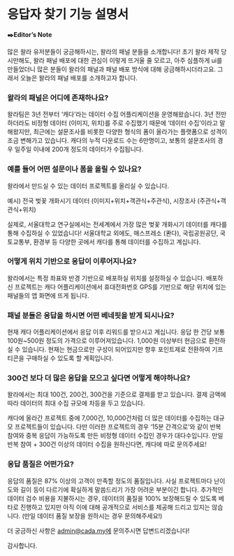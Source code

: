 # 응답자 찾기 기능 설명서

**✒️Editor’s Note**

많은 왈라 유저분들이 궁금해하시는, 왈라의 패널 분들을 소개합니다! 초기 왈라 제작 당시만해도, 왈라 패널 배포에 대한 관심이 이렇게 뜨거울 줄 모르고, 아주 심플하게 ui를 만들었더니 많은 분들이 왈라의 패널과 패널 배포 방식에 대해 궁금해하시더라고요. 그래서 오늘은 왈라의 패널 배포를 소개하고자 합니다.

### 왈라의 패널은 어디에 존재하나요?

왈라팀은 3년 전부터 ‘캐다’라는 데이터 수집 어플리케이션을 운영해왔습니다. 3년 전만 하더라도 비정형 데이터 (이미지, 위치)를 주로 수집했기 때문에 ‘데이터 수집’이라고 말해왔지만, 최근에는 설문조사를 비롯한 다양한 형식의 폼이 올라가는 플랫폼으로 성격이 조금 변해가고 있습니다. 캐다의 누적 다운로드 수는 6만명이고, 보통의 설문조사의 경우 일주일 이내에 200개 정도의 데이터가 수집됩니다.

### 예를 들어 어떤 설문이나 폼을 올릴 수 있나요?

왈라에서 만드실 수 있는 데이터 프로젝트를 올리실 수 있습니다.

예시) 전국 벚꽃 개화시기 데이터 (이미지+위치+객관식+주관식), 시장조사 (주관식+객관식+위치)

실제로, 서울대학교 연구실에서는 전세계에서 가장 많은 벚꽃 개화시기 데이터를 캐다를 통해 수집하실 수 있었습니다! 서울대학교 외에도, 매스프레소 (콴다), 국립공원공단, 국토교통부, 환경부 등 다양한 곳에서 캐다를 통해 데이터를 수집하고 계십니다.

### 어떻게 위치 기반으로 응답이 이루어지나요?

왈라에서는 특정 좌표와 반경 기반으로 배포하실 위치를 설정하실 수 있습니다. 배포하신 프로젝트는 캐다 어플리케이션에서 휴대전화번호 GPS를 기반으로 해당 위치에 있는 패널들의 앱 화면에 뜨게 됩니다.

### 패널 분들은 응답을 하시면 어떤 베네핏을 받게 되시나요?

현재 캐다 어플리케이션에서 응답 이후 리워드를 받으시고 계십니다. 응답 한 건당 보통 100원~500원 정도의 가격으로 이루어져있습니다. 1,000원 이상부터 현금으로 환전하실 수 있습니다. 현재는 현금으로만 구성이 되어있지만 향후 포인트제로 전환하여 기프티콘을 구매하실 수 있도록 할 계획입니다.

### 300건 보다 더 많은 응답을 모으고 싶다면 어떻게 해야하나요?

왈라에서는 최대 100건, 200건, 300건을 기준으로 결제를 받고 있습니다. 결제 금액에 따라 데이터의 최대 수집 규모에 차등을 두고 있습니다.

캐다에 올라간 프로젝트 중에 7,000건, 10,000건처럼 더 많은 데이터를 수집하는 대규모 프로젝트들이 있습니다. 다만 이러한 프로젝트의 경우 ‘15분 간격으로’와 같이 반복 참여와 중복 응답이 가능하도록 만든 비정형 데이터 수집인 경우가 대다수입니다. 만일 반복 참여 + 300건 이상의 데이터 수집을 원하신다면, 캐다에 따로 문의주세요!

### 응답 품질은 어떤가요?

응답의 품질은 87% 이상의 고객이 만족할 정도의 품질입니다. 사실 프로젝트마다 난이도와 길이 등이 다르기에 확실하게 말씀드리기 가장 어려운 부분이긴 합니다. 추가적인 데이터 검수 비용을 지불하시는 경우, 데이터의 품질을 100% 보장해드릴 수 있도록 베타로 진행하고 있지만 아직 이에 대해 공개적으로 서비스를 제공해 드리고 있지는 않습니다. (만일 데이터 품질 보장을 원하시는 경우 문의해주세요!)

더 궁금하신 사항은 admin@cada.my에 문의주시면 답변드리겠습니다!

감사합니다.
